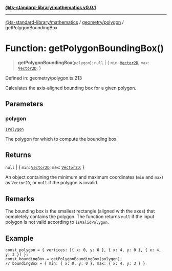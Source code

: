 [**@ts-standard-library/mathematics v0.0.1**](../../../README.md)

***

[@ts-standard-library/mathematics](../../../README.md) / [geometry/polygon](../README.md) / getPolygonBoundingBox

# Function: getPolygonBoundingBox()

> **getPolygonBoundingBox**(`polygon`): `null` \| \{ `min`: [`Vector2D`](../../../vector/vector/type-aliases/Vector2D.md); `max`: [`Vector2D`](../../../vector/vector/type-aliases/Vector2D.md); \}

Defined in: geometry/polygon.ts:213

Calculates the axis-aligned bounding box for a given polygon.

## Parameters

### polygon

[`IPolygon`](../interfaces/IPolygon.md)

The polygon for which to compute the bounding box.

## Returns

`null` \| \{ `min`: [`Vector2D`](../../../vector/vector/type-aliases/Vector2D.md); `max`: [`Vector2D`](../../../vector/vector/type-aliases/Vector2D.md); \}

An object containing the minimum and maximum coordinates (`min` and `max`) as `Vector2D`,
         or `null` if the polygon is invalid.

## Remarks

The bounding box is the smallest rectangle (aligned with the axes) that completely contains the polygon.
The function returns `null` if the input polygon is not valid according to `isValidPolygon`.

## Example

```
const polygon = { vertices: [{ x: 0, y: 0 }, { x: 4, y: 0 }, { x: 4, y: 3 }] };
const boundingBox = getPolygonBoundingBox(polygon);
// boundingBox = { min: { x: 0, y: 0 }, max: { x: 4, y: 3 } }
```
